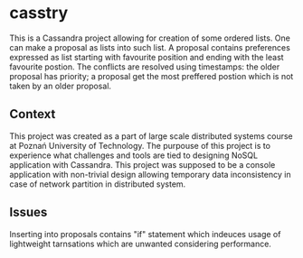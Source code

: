 # casstry
This is a Cassandra project allowing for creation of some ordered lists. One can make a proposal as lists into such list. A proposal contains preferences expressed as list starting with favourite position and ending with the least favourite postion. The conflicts are resolved using timestamps: the older proposal has priority; a proposal get the most preffered postion which is not taken by an older proposal.
## Context
This project was created as a part of large scale distributed systems course at Poznań University of Technology. The purpouse of this project is to experience what challenges and tools are tied to designing NoSQL application with Cassandra. This project was supposed to be a console application with non-trivial design allowing temporary data inconsistency in case of network partition in distributed system.
## Issues
Inserting into proposals contains "if" statement which indeuces usage of lightweight tarnsations which are unwanted considering performance.